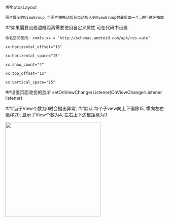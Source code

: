#PhotosLayout

    图片展示的ViewGroup 当图片被拖动后会自动加入到ViewGroup的最后面一个,进行循环播放
  
##如果需要设置边框距离需要使用自定义属性 可在代码中设置

    命名空间使用: xnmls:xx = "http://schemas.android.com/apk/res-auto"

    xx:horizental_offset="15"

    xx:horizental_space="15"

    xx:show_count="4"

    xx:top_offset="15"

    xx:vertical_space="15"
##设置页面改变的监听
    setOnViewChangerListener(OnViewChangerListener listener)
    
###当子View个数为0时会抛出异常,
##默认
    每个子view向上下偏移15,
    横向左右偏移20,
    显示子View个数为4,
    左右上下边框距离为0
   

<img src="https://github.com/icechao/PhotosLayout/blob/master/1.gif" width="300" hegiht="500" align=center />
